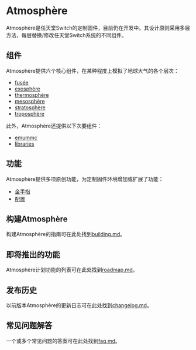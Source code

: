 # Atmosphère
Atmosphère是任天堂Switch的定制固件，目前仍在开发中。其设计原则采用多层方法，每层替换/修改任天堂Switch系统的不同组件。

## 组件
Atmosphère提供六个核心组件，在某种程度上模拟了地球大气的各个层次：
+ [fusée](components/fusee.md)
+ [exosphère](components/exosphere.md)
+ [thermosphère](components/thermosphere.md)
+ [mesosphère](components/mesosphere.md)
+ [stratosphère](components/stratosphere.md)
+ [troposphère](components/troposphere.md)

此外，Atmosphère还提供以下次要组件：
+ [emummc](components/emummc.md)
+ [libraries](components/libraries.md)

## 功能
Atmosphère提供多项原创功能，为定制固件环境增加或扩展了功能：
+ [金手指](features/cheats.md)
+ [配置](features/configurations.md)

## 构建Atmosphère
构建Atmosphère的指南可在此处找到[building.md](building.md)。

## 即将推出的功能
Atmosphère计划功能的列表可在此处找到[roadmap.md](roadmap.md)。

## 发布历史
以前版本Atmosphère的更新日志可在此处找到[changelog.md](changelog.md)。

## 常见问题解答
一个或多个常见问题的答案可在此处找到[faq.md](faq.md)。
